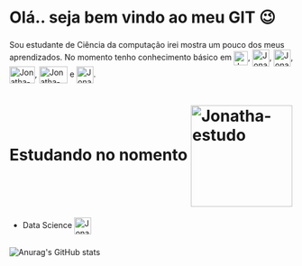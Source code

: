 # Olá.. seja bem vindo ao meu GIT 😉
###
<div>
Sou estudante de Ciência da computação irei mostra um pouco dos meus aprendizados.
No momento tenho conhecimento básico em  
<img align="center" alt="Jonatha-Java" height="25" width="25" src="https://encrypted-tbn0.gstatic.com/images?q=tbn:ANd9GcQbFEiJ_4lypLdqXyUdwit2L86m3at5YjygR683S5LrqRkD42jvyuEYvk6k58O8NCleSjs&usqp=CAU">, 
<img align="center" alt="Jonatha-Csharp" height="30" width="30" src="https://iconape.com/wp-content/png_logo_vector/c.png">, 
<img align="center" alt="Jonatha-Git" height="30" width="30" src="https://3.bp.blogspot.com/-xhNpNJJyQhk/XIe4GY78RQI/AAAAAAAAItc/ouueFUj2Hqo5dntmnKqEaBJR4KQ4Q2K3ACK4BGAYYCw/s1600/logo%2Bgit%2Bicon.png">, 
<img align="center" alt="Jonatha-Mysql" height="30" width="45" src="https://www.impacta.com.br/blog/wp-content/uploads/2015/04/mysql1.jpg">, 
<img align="center" alt="Jonatha-Python" height="30" width="50" src="https://upload.wikimedia.org/wikipedia/commons/thumb/1/10/CSS3_and_HTML5_logos_and_wordmarks.svg/1280px-CSS3_and_HTML5_logos_and_wordmarks.svg.png"> e 
<img align="center" alt="Jonatha-Python" height="30" width="30" src="https://seeklogo.com/images/P/python-logo-A32636CAA3-seeklogo.com.png">.
 
</div>

###

# Estudando no nomento <img align="center" alt="Jonatha-estudo" height="180" width="180" src="http://eduquest.com.br/img/home-1-2.png">
<div>
  
- Data Science  <img align="center" alt="Jonatha-Python" height="30" width="30" src="https://tistatech.com/wp-content/uploads/2017/01/big-data-icon.png">
  
</div>

###





![Anurag's GitHub stats](https://github-readme-stats.vercel.app/api?username=JonathaTrue&theme=algolia&show_icons=true)
 
 <!---<img height="180em" src="https://github-readme-stats.vercel.app/api/top-langs/?username=jonathaTrue&layout=compact&langs_count=7&theme=algolia"/>
 --> 
 
<!---
 ![Anurag's GitHub stats](https://github-readme-stats.vercel.app/api?username=JonathaTrue&theme=algolia&show_icons=true)
 <img height="180em" src="https://github-readme-stats.vercel.app/api/top-langs/?username=jonathaTrue&layout=compact&langs_count=7&theme=algolia"/>
-->
